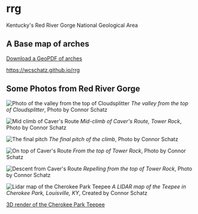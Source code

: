 # rrg

Kentucky's Red River Gorge National Geological Area

## A Base map of arches

[Download a GeoPDF of arches](basemap/rrg.pdf)

https://wcschatz.github.io/rrg

## Some Photos from Red River Gorge

![Photo of the valley from the top of Cloudsplitter](Cloudsplitter.JPG) _The valley from the top of Cloudsplitter_, Photo by Connor Schatz

![Mid climb of Caver's Route](Mid-Climb_CaversRoute.JPG) _Mid-climb of Caver's Route, Tower Rock_, Photo by Connor Schatz

![The final pitch](FinalPitch_CaversRoute.JPG) _The final pitch of the climb_, Photo by Connor Schatz

![On top of Caver's Route](TopofCaversRoute.JPG) _From the top of Tower Rock_, Photo by Connor Schatz

![Descent from Caver's Route](Descent_CaversRoute.JPG) _Repelling from the top of Tower Rock_, Photo by Connor Schatz

![Lidar map of the Cherokee Park Teepee](Cherokee_Teepee.JPG) _A LIDAR map of the Teepee in Cherokee Park, Louisville, KY_, Created by Connor Schatz

[3D render of the Cherokee Park Teepee](https://youtu.be/vMDUF8-S56U)